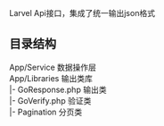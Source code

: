 
Larvel Api接口，集成了统一输出json格式
## 目录结构  
   App/Service    数据操作层  
   App/Libraries  输出类库  
     |- GoResponse.php  输出类  
     |- GoVerify.php    验证类  
     |- Pagination      分页类  

#
